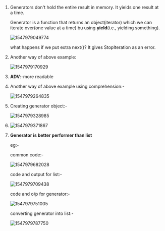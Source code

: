 1. Generators don't hold the entire result in memory. It yields one result at a time.

   Generator is a function that returns an object(iterator) which we can iterate over(one value at a time) bu using **yield**(i.e., yielding something).

   ![1547979049774](https://github.com/adityakuppa26/Python-Notes/blob/lalith_notes/images/1547979049774.png) 

   what happens if we put extra next()? It gives StopIteration as an error.

2. Another way of above example:

   ![1547979170929](https://github.com/adityakuppa26/Python-Notes/blob/lalith_notes/images/1547979170929.png) 

   

3. **ADV**:-more readable

4. Another way of above example using comprehension:-

   ![1547979264835](https://github.com/adityakuppa26/Python-Notes/blob/lalith_notes/images/1547979264835.png) 

   

5. Creating generator object:-

   ![1547979328985](https://github.com/adityakuppa26/Python-Notes/blob/lalith_notes/images/1547979328985.png) 

   

6. ![1547979371867](https://github.com/adityakuppa26/Python-Notes/blob/lalith_notes/images/1547979371867.png) 

7. **Generator is better performer than list**

   eg:-

   common code:-

   ![1547979682028](https://github.com/adityakuppa26/Python-Notes/blob/lalith_notes/images/1547979682028.png)  

   code and output for list:-

   ![1547979709438](https://github.com/adityakuppa26/Python-Notes/blob/lalith_notes/images/1547979709438.png) 

   code and o/p for generator:-

    ![1547979751005](https://github.com/adityakuppa26/Python-Notes/blob/lalith_notes/images/1547979751005.png) 

   converting generator into list:-

   ![1547979787750](https://github.com/adityakuppa26/Python-Notes/blob/lalith_notes/images/1547979787750.png) 

   

   
